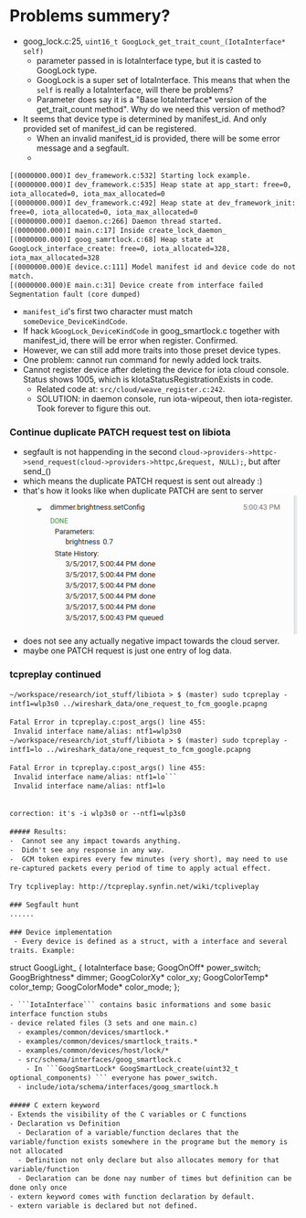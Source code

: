 # Problems summery?
- goog_lock.c:25, ```uint16_t GoogLock_get_trait_count_(IotaInterface* self)```
  - parameter passed in is IotaInterface type, but it is casted to GoogLock type.
  - GoogLock is a super set of IotaInterface. This means that when the ```self``` is really a IotaInterface, will there be problems?
  - Parameter does say it is a "Base IotaInterface* version of the get_trait_count method". Why do we need this version of method?
- It seems that device type is determined by manifest_id. And only provided set of manifest_id can be registered.
  - When an invalid manifest_id is provided, there will be some error message and a segfault.
  -
```
[(0000000.000)I dev_framework.c:532] Starting lock example.
[(0000000.000)I dev_framework.c:535] Heap state at app_start: free=0, iota_allocated=0, iota_max_allocated=0
[(0000000.000)I dev_framework.c:492] Heap state at dev_framework_init: free=0, iota_allocated=0, iota_max_allocated=0
[(0000000.000)I daemon.c:266] Daemon thread started.
[(0000000.000)I main.c:17] Inside create_lock_daemon_
[(0000000.000)I goog_samrtlock.c:68] Heap state at GoogLock_interface_create: free=0, iota_allocated=328, iota_max_allocated=328
[(0000000.000)E device.c:111] Model manifest id and device code do not match.
[(0000000.000)E main.c:31] Device create from interface failed
Segmentation fault (core dumped)
```
  - ```manifest_id```'s first two character must match ```someDevice_DeviceKindCode```.
  - If hack ```kGoogLock_DeviceKindCode``` in goog_smartlock.c together with manifest_id, there will be error when register. Confirmed.
  - However, we can still add more traits into those preset device types.
  - One problem: cannot run command for newly added lock traits.
- Cannot register device after deleting the device for iota cloud console. Status shows 1005, which is kIotaStatusRegistrationExists in code.
  - Related code at: ```src/cloud/weave_register.c:242```.
  - SOLUTION: in daemon console, run iota-wipeout, then iota-register. Took forever to figure this out.


### Continue duplicate PATCH request test on libiota
- segfault is not happending in the second ```cloud->providers->httpc->send_request(cloud->providers->httpc,&request, NULL);```, but after send_()
- which means the duplicate PATCH request is sent out already :)
- that's how it looks like when duplicate PATCH are sent to server![Alt text](./patch.png)
- does not see any actually negative impact towards the cloud server.
- maybe one PATCH request is just one entry of log data.


### tcpreplay continued

```
~/workspace/research/iot_stuff/libiota > $ (master) sudo tcpreplay -intf1=wlp3s0 ../wireshark_data/one_request_to_fcm_google.pcapng

Fatal Error in tcpreplay.c:post_args() line 455:
 Invalid interface name/alias: ntf1=wlp3s0
~/workspace/research/iot_stuff/libiota > $ (master) sudo tcpreplay -intf1=lo ../wireshark_data/one_request_to_fcm_google.pcapng

Fatal Error in tcpreplay.c:post_args() line 455:
 Invalid interface name/alias: ntf1=lo```
 Invalid interface name/alias: ntf1=lo


correction: it's -i wlp3s0 or --ntf1=wlp3s0

##### Results:
-  Cannot see any impact towards anything.
-  Didn't see any response in any way.
-  GCM token expires every few minutes (very short), may need to use re-captured packets every period of time to apply actual effect.

Try tcpliveplay: http://tcpreplay.synfin.net/wiki/tcpliveplay

### Segfault hunt
......

### Device implementation
 - Every device is defined as a struct, with a interface and several traits. Example:

```
struct GoogLight_ {
  IotaInterface base;
  GoogOnOff* power_switch;
  GoogBrightness* dimmer;
  GoogColorXy* color_xy;
  GoogColorTemp* color_temp;
  GoogColorMode* color_mode;
};
```
- ```IotaInterface``` contains basic informations and some basic interface function stubs
- device related files (3 sets and one main.c)
  - examples/common/devices/smartlock.*
  - examples/common/devices/smartlock_traits.*
  - examples/common/devices/host/lock/*
  - src/schema/interfaces/goog_smartlock.c
    - In ```GoogSmartLock* GoogSmartLock_create(uint32_t optional_components) ``` everyone has power_switch.
  - include/iota/schema/interfaces/goog_smartlock.h

##### C extern keyword
- Extends the visibility of the C variables or C functions
- Declaration vs Definition
  - Declaration of a variable/function declares that the variable/function exists somewhere in the programe but the memory is not allocated
  - Definition not only declare but also allocates memory for that variable/function
  - Declaration can be done nay number of times but definition can be done only once
- extern keyword comes with function declaration by default.
- extern variable is declared but not defined.
